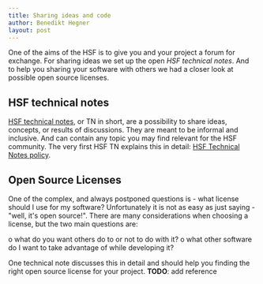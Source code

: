 ```yaml
---
title: Sharing ideas and code
author: Benedikt Hegner
layout: post
---
```


One of the aims of the HSF is to give you and your project a forum for exchange. 
For sharing ideas we set up the open *HSF technical notes*. 
And to help you sharing your software with others we had a closer look at possible 
open source licenses.

## HSF technical notes
[HSF technical notes](http://hepsoftwarefoundation.org/content/technical-notes), 
or TN in short, are a possibility to share ideas, concepts, or results of discussions.
They are meant to be informal and inclusive. And can contain any topic you may find relevant
for the HSF community. The very first HSF TN explains this in detail: 
[HSF Technical Notes policy](https://github.com/HEP-SF/documents/tree/master/HSF-TN/2015-01).

## Open Source Licenses
One of the complex, and always postponed questions is - what license should I use for my software?
Unfortunately it is not as easy as just saying - "well, it's open source!". 
There are many considerations when choosing a license, but the two main questions are:

  o what do you want others do to or not to do with it?
  o what other software do I want to take advantage of while developing it?

One technical note discusses this in detail and should help you finding the right open source
license for your project. **TODO**: add reference



